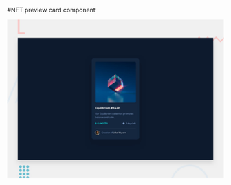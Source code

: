 #NFT preview card component

![Design preview for the NFT preview card component coding challenge](./design/desktop-preview.jpg)

